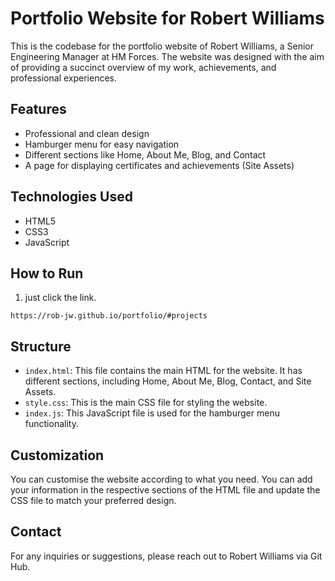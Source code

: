# Portfolio Website for Robert Williams

This is the codebase for the portfolio website of Robert Williams, a Senior Engineering Manager at HM Forces. The website was designed with the aim of providing a succinct overview of my work, achievements, and professional experiences.

## Features

- Professional and clean design
- Hamburger menu for easy navigation
- Different sections like Home, About Me, Blog, and Contact
- A page for displaying certificates and achievements (Site Assets)

## Technologies Used

- HTML5
- CSS3
- JavaScript

## How to Run

1. just click the link.

`https://rob-jw.github.io/portfolio/#projects`

## Structure

- `index.html`: This file contains the main HTML for the website. It has different sections, including Home, About Me, Blog, Contact, and Site Assets.
- `style.css`: This is the main CSS file for styling the website.
- `index.js`: This JavaScript file is used for the hamburger menu functionality.

## Customization

You can customise the website according to what you need. You can add your information in the respective sections of the HTML file and update the CSS file to match your preferred design.

## Contact

For any inquiries or suggestions, please reach out to Robert Williams via Git Hub.
